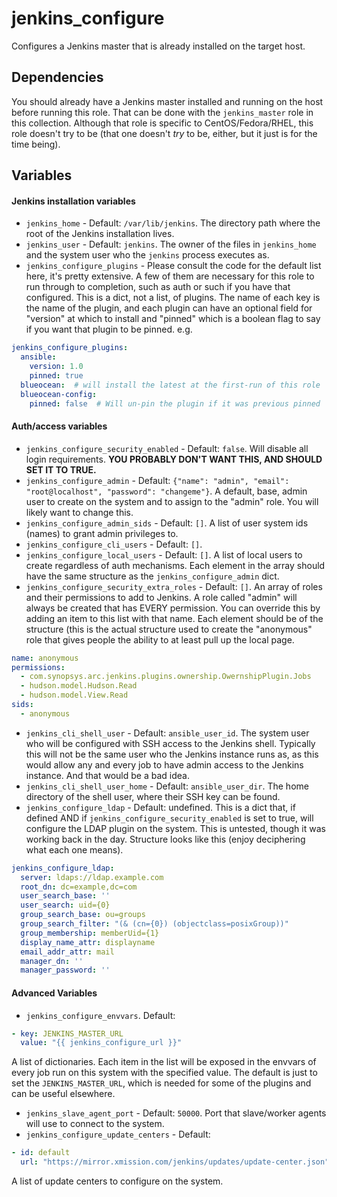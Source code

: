 jenkins\_configure
==================

Configures a Jenkins master that is already installed on the target host.

Dependencies
------------

You should already have a Jenkins master installed and running on the host
before running this role. That can be done with the `jenkins_master` role
in this collection. Although that role is specific to CentOS/Fedora/RHEL,
this role doesn't try to be (that one doesn't *try* to be, either, but it
just is for the time being).

Variables
---------

#### Jenkins installation variables

* `jenkins_home` - Default: `/var/lib/jenkins`. The directory path where the
root of the Jenkins installation lives.
* `jenkins_user` - Default: `jenkins`. The owner of the files in `jenkins_home`
and the system user who the `jenkins` process executes as.
* `jenkins_configure_plugins` - Please consult the code for the default list
here, it's pretty extensive. A few of them are necessary for this role to
run through to completion, such as auth or such if you have that configured.
This is a dict, not a list, of plugins. The name of each key is the name of
the plugin, and each plugin can have an optional field for "version" at which
to install and "pinned" which is a boolean flag to say if you want that
plugin to be pinned. e.g.
```yaml
jenkins_configure_plugins:
  ansible:
    version: 1.0
    pinned: true
  blueocean:  # will install the latest at the first-run of this role
  blueocean-config:
    pinned: false  # Will un-pin the plugin if it was previous pinned
```

#### Auth/access variables

* `jenkins_configure_security_enabled` - Default: `false`. Will disable all
login requirements. **YOU PROBABLY DON'T WANT THIS, AND SHOULD SET IT TO TRUE.**
* `jenkins_configure_admin` - Default: `{"name": "admin", "email": "root@localhost",
"password": "changeme"}`. A default, base, admin user to create on the system
and to assign to the "admin" role. You will likely want to change this.
* `jenkins_configure_admin_sids` - Default: `[]`. A list of user system ids (names)
to grant admin privileges to.
* `jenkins_configure_cli_users` - Default: `[]`.
* `jenkins_configure_local_users` - Default: `[]`. A list of local users to
create regardless of auth mechanisms. Each element in the array should have
the same structure as the `jenkins_configure_admin` dict.
* `jenkins_configure_security_extra_roles` - Default: `[]`. An array of roles
and their permissions to add to Jenkins. A role called "admin" will always be
created that has EVERY permission. You can override this by adding an item
to this list with that name. Each element should be of the structure (this is
the actual structure used to create the "anonymous" role that gives people the
ability to at least pull up the local page.
```yaml
name: anonymous
permissions:
  - com.synopsys.arc.jenkins.plugins.ownership.OwernshipPlugin.Jobs
  - hudson.model.Hudson.Read
  - hudson.model.View.Read
sids:
  - anonymous
```
* `jenkins_cli_shell_user` - Default: `ansible_user_id`. The system user who
will be configured with SSH access to the Jenkins shell. Typically this will
not be the same user who the Jenkins instance runs as, as this would allow
any and every job to have admin access to the Jenkins instance. And that would
be a bad idea.
* `jenkins_cli_shell_user_home` - Default: `ansible_user_dir`. The home
directory of the shell user, where their SSH key can be found.
* `jenkins_configure_ldap` - Default: undefined. This is a dict that, if
defined AND if `jenkins_configure_security_enabled` is set to true, will
configure the LDAP plugin on the system. This is untested, though it was working
back in the day. Structure looks like this (enjoy deciphering what each one means).
```yaml
jenkins_configure_ldap:
  server: ldaps://ldap.example.com
  root_dn: dc=example,dc=com
  user_search_base: ''
  user_search: uid={0}
  group_search_base: ou=groups
  group_search_filter: "(& (cn={0}) (objectclass=posixGroup))"
  group_membership: memberUid={1}
  display_name_attr: displayname
  email_addr_attr: mail
  manager_dn: ''
  manager_password: ''
```


#### Advanced Variables

* `jenkins_configure_envvars`. Default:
```yaml
- key: JENKINS_MASTER_URL
  value: "{{ jenkins_configure_url }}"
```
A list of dictionaries. Each item in the list will be exposed in the envvars
of every job run on this system with the specified value. The default is just
to set the `JENKINS_MASTER_URL`, which is needed for some of the plugins and
can be useful elsewhere.
* `jenkins_slave_agent_port` - Default: `50000`. Port that slave/worker agents
will use to connect to the system.
* `jenkins_configure_update_centers` - Default:
```yaml
- id: default
  url: "https://mirror.xmission.com/jenkins/updates/update-center.json"
```
A list of update centers to configure on the system.
